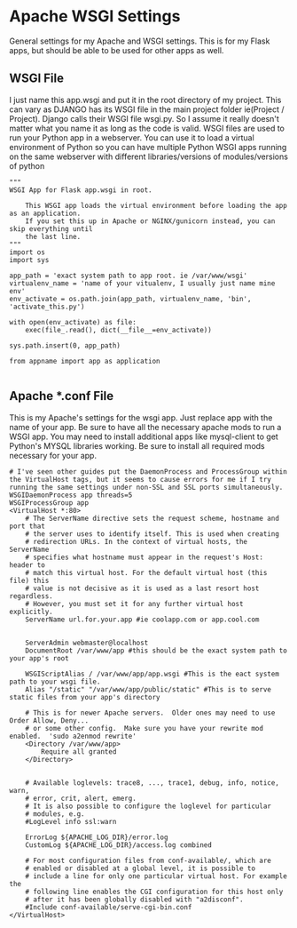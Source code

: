 # Apache WSGI Settings
General settings for my Apache and WSGI settings.  This is for my Flask apps, but should be able to be used for other apps as well.
 
## WSGI File 
I just name this app.wsgi and put it in the root directory of my project.  This can vary as DJANGO has its WSGI file in the main project folder ie(Project / Project).  Django calls their WSGI file wsgi.py.  So I assume it really doesn't matter what you name it as long as the code is valid.  WSGI files are used to run your Python app in a webserver.  You can use it to load a virtual environment of Python so you can have multiple Python WSGI apps running on the same webserver with different libraries/versions of modules/versions of python 
```
""" 
WSGI App for Flask app.wsgi in root. 
 
    This WSGI app loads the virtual environment before loading the app as an application.  
    If you set this up in Apache or NGINX/gunicorn instead, you can skip everything until 
    the last line.
""" 
import os 
import sys 

app_path = 'exact system path to app root. ie /var/www/wsgi'
virtualenv_name = 'name of your vitualenv, I usually just name mine env'
env_activate = os.path.join(app_path, virtualenv_name, 'bin', 'activate_this.py')
 
with open(env_activate) as file:
    exec(file_.read(), dict(__file__=env_activate)) 
 
sys.path.insert(0, app_path)
 
from appname import app as application 
 
``` 
 
## Apache *.conf File 
This is my Apache's settings for the wsgi app. Just replace app with the name of your app.  Be sure to have all the necessary apache mods to run a WSGI app.  You may need to install additional apps like mysql-client to get Python's MYSQL libraries working.  Be sure to install all required mods necessary for your app.
``` 
# I've seen other guides put the DaemonProcess and ProcessGroup within the VirtualHost tags, but it seems to cause errors for me if I try running the same settings under non-SSL and SSL ports simultaneously. 
WSGIDaemonProcess app threads=5
WSGIProcessGroup app 
<VirtualHost *:80> 
    # The ServerName directive sets the request scheme, hostname and port that 
    # the server uses to identify itself. This is used when creating 
    # redirection URLs. In the context of virtual hosts, the ServerName 
    # specifies what hostname must appear in the request's Host: header to 
    # match this virtual host. For the default virtual host (this file) this 
    # value is not decisive as it is used as a last resort host regardless. 
    # However, you must set it for any further virtual host explicitly. 
    ServerName url.for.your.app #ie coolapp.com or app.cool.com 
 
 
    ServerAdmin webmaster@localhost
    DocumentRoot /var/www/app #this should be the exact system path to your app's root 
 
    WSGIScriptAlias / /var/www/app/app.wsgi #This is the eact system path to your wsgi file. 
    Alias "/static" "/var/www/app/public/static" #This is to serve static files from your app's directory 
 
    # This is for newer Apache servers.  Older ones may need to use Order Allow, Deny... 
    # or some other config.  Make sure you have your rewrite mod enabled.  'sudo a2enmod rewrite'
    <Directory /var/www/app>
        Require all granted 
    </Directory>


    # Available loglevels: trace8, ..., trace1, debug, info, notice, warn,
    # error, crit, alert, emerg.
    # It is also possible to configure the loglevel for particular
    # modules, e.g.
    #LogLevel info ssl:warn

    ErrorLog ${APACHE_LOG_DIR}/error.log
    CustomLog ${APACHE_LOG_DIR}/access.log combined

    # For most configuration files from conf-available/, which are
    # enabled or disabled at a global level, it is possible to
    # include a line for only one particular virtual host. For example the
    # following line enables the CGI configuration for this host only
    # after it has been globally disabled with "a2disconf".
    #Include conf-available/serve-cgi-bin.conf
</VirtualHost>
```
